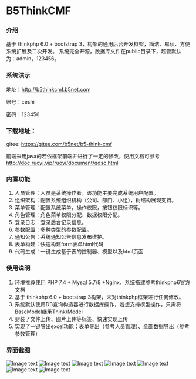 B5ThinkCMF
=========

### 介绍
基于 thinkphp 6.0 + bootstrap 3，构架的通用后台开发框架，简洁、易读、方便系统扩展及二次开发。
系统完全开源，数据库文件在public目录下，超管默认为：admin，123456。

### 系统演示
地址：http://b5thinkcmf.b5net.com

账号：ceshi

密码：123456

### 下载地址：

gitee: https://gitee.com/b5net/b5-think-cmf

前端采用java的若依框架前端并进行了一定的修改，使用文档可参考 http://doc.ruoyi.vip/ruoyi/document/qdsc.html

### 内置功能

1. 人员管理：人员是系统操作者，该功能主要完成系统用户配置。
2. 组织架构：配置系统组织机构（公司、部门、小组），树结构展现支持。
3. 菜单管理：配置系统菜单，操作权限，按钮权限标识等。
4. 角色管理：角色菜单权限分配、数据权限分配。
5. 登录日志：登录后台记录信息。
6. 参数配置：多种类型的参数配置。
7. 通知公告：系统通知公告信息发布维护。
8. 表单构建：快速构建form表单html代码
9. 代码生成：一键生成基于表的控制器、模型以及html页面


### 使用说明

1. 环境推荐使用 PHP 7.4 + Mysql 5.7/8 +Nginx，系统搭建参考thinkphp6官方文档
2. 基于  thinkphp 6.0  + bootstrap 3构架，未对thinkphp框架进行任何修改。
3. 系统默认使用DB查询构造器进行数据库操作，若想支持模型操作，只需将BaseModel继承Think/Model
4. 封装了文件上传、图片上传等标签、快速实现上传
5. 实现了一键导出excel功能；表单导出（参考人员管理）、全部数据导出（参考参数管理）

### 界面截图
![Image text](https://gitee.com/b5net/img-folder/raw/master/user.png)
![Image text](https://gitee.com/b5net/img-folder/raw/master/menu.png)
![Image text](https://gitee.com/b5net/img-folder/raw/master/struct.png)
![Image text](https://gitee.com/b5net/img-folder/raw/master/config.png)
![Image text](https://gitee.com/b5net/img-folder/raw/master/role_menu.png)
![Image text](https://gitee.com/b5net/img-folder/raw/master/role_datascope.png)
![Image text](https://gitee.com/b5net/img-folder/raw/master/build.png)









